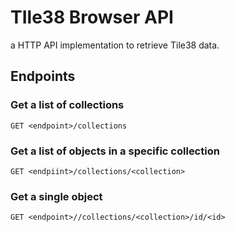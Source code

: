 # TIle38 Browser API

a HTTP API implementation to retrieve Tile38 data.

## Endpoints

### Get a list of collections

```text
GET <endpoint>/collections
```

### Get a list of objects in a specific collection

```text
GET <endpiint>/collections/<collection>
```

### Get a single object

```text
GET <endpoint>//collections/<collection>/id/<id>
```
